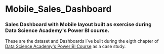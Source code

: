 # Mobile_Sales_Dashboard
### Sales Dashboard with Mobile layout built as exercise during Data Science Academy's Power BI course.

These are the dataset and Dashboards I`ve built during the eigth chapter of [Data Science Academy's Power BI Course](https://www.datascienceacademy.com.br/course?courseid=microsoft-power-bi-para-data-science) as a case study.